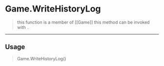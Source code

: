 # Game.WriteHistoryLog
> this function is a member of [[Game]]
> this method can be invoked with `.`
-----
## Usage
> Game.WriteHistoryLog()
